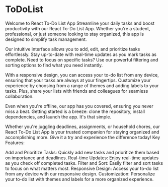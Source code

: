 # ToDoList


Welcome to React To-Do List App
Streamline your daily tasks and boost productivity with our React To-Do List App. Whether you're a student, professional, or just someone looking to stay organized, this app is designed to simplify task management.

Our intuitive interface allows you to add, edit, and prioritize tasks effortlessly. Stay up-to-date with real-time updates as you mark tasks as complete. Need to focus on specific tasks? Use our powerful filtering and sorting options to find what you need instantly.

With a responsive design, you can access your to-do list from any device, ensuring that your tasks are always at your fingertips. Customize your experience by choosing from a range of themes and adding labels to your tasks. Plus, share your lists with friends and colleagues for seamless collaboration.

Even when you're offline, our app has you covered, ensuring you never miss a beat. Getting started is a breeze: clone the repository, install dependencies, and launch the app. It's that simple.

Whether you're juggling deadlines, assignments, or household chores, our React To-Do List App is your trusted companion for staying organized and accomplishing more. Give it a try and experience the difference today!
Key Features:

Add and Prioritize Tasks: Quickly add new tasks and prioritize them based on importance and deadlines.
Real-time Updates: Enjoy real-time updates as you check off completed tasks.
Filter and Sort: Easily filter and sort tasks to focus on what matters most.
Responsive Design: Access your to-do list from any device with our responsive design.
Customization: Personalize your to-do list with themes and labels for a more organized experience.
